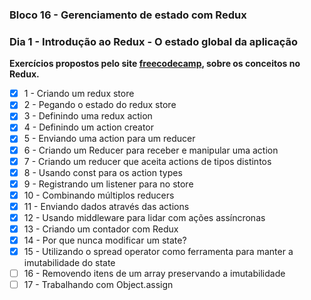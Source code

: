 ### Bloco 16 - Gerenciamento de estado com Redux
### Dia 1 - Introdução ao Redux - O estado global da aplicação

**Exercícios propostos pelo site [freecodecamp](https://www.freecodecamp.org/learn/), sobre os conceitos no Redux.**

- [x] 1 - Criando um redux store
- [x] 2 - Pegando o estado do redux store
- [x] 3 - Definindo uma redux action
- [x] 4 - Definindo um action creator
- [x] 5 - Enviando uma action para um reducer
- [x] 6 - Criando um Reducer para receber e manipular uma action
- [x] 7 - Criando um reducer que aceita actions de tipos distintos
- [x] 8 - Usando const para os action types
- [x] 9 - Registrando um listener para no store
- [x] 10 - Combinando múltiplos reducers
- [x] 11 - Enviando dados através das actions
- [x] 12 - Usando middleware para lidar com ações assíncronas
- [x] 13 - Criando um contador com Redux
- [x] 14 - Por que nunca modificar um state?
- [x] 15 - Utilizando o spread operator como ferramenta para manter a imutabilidade do state
- [ ] 16 - Removendo itens de um array preservando a imutabilidade
- [ ] 17 - Trabalhando com Object.assign
